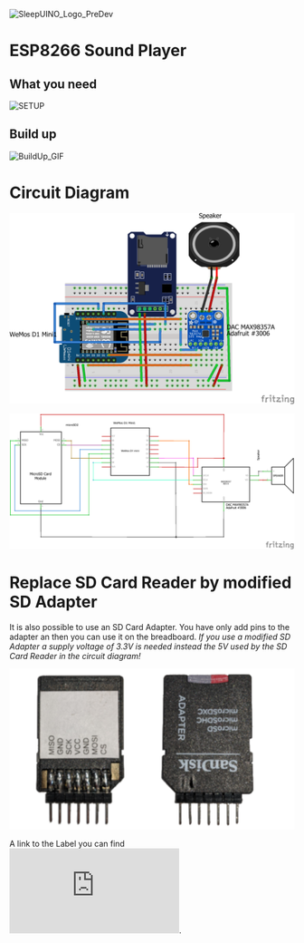 ![SleepUINO_Logo_PreDev](https://user-images.githubusercontent.com/48091357/111156537-25298a00-8596-11eb-8726-1fe5cd7bed93.png)

# ESP8266 Sound Player
## What you need
![SETUP](https://user-images.githubusercontent.com/48091357/134401159-6307f055-6e4c-4fda-816b-2a988379b693.gif)

## Build up
![BuildUp_GIF](https://user-images.githubusercontent.com/48091357/134401260-bcce7169-7a8a-4b67-bf06-51909ca59b8d.gif)


# Circuit Diagram

![ESP Sound Player Breadboard](https://github.com/hredan/ESP_SoundBox/blob/main/CircuitDiagram/ESP8266_Audio_Player_Steckplatine.png)


![ESP Sound Player Circuit Diagram](https://github.com/hredan/ESP_SoundBox/blob/main/CircuitDiagram/ESP8266_Audio_Player_Schaltplan.png)

# Replace SD Card Reader by modified SD Adapter

It is also possible to use an SD Card Adapter. You have only add pins to the adapter an then you can use it on the breadboard.
*If you use a modified SD Adapter a supply voltage of 3.3V is needed instead the 5V used by the SD Card Reader in the circuit diagram!*

![Modified SD Adapter](https://github.com/hredan/ESP_SoundBox/blob/main/CircuitDiagram/Modifed_SD_Adapter.png)

A link to the Label you can find ![here](https://github.com/hredan/ESP_SoundBox/blob/main/CircuitDiagram/SD_AdapterLabel.pdf).
